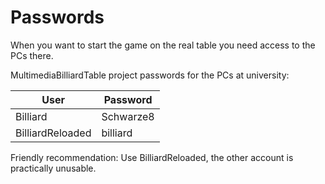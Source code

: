 # Passwords 

When you want to start the game on the real table you need access to the PCs there. 

MultimediaBilliardTable project passwords for the PCs at university:

| User                | Password  |
|---------------------|-----------|
| Billiard            | Schwarze8 |
| BilliardReloaded    | billiard  |

Friendly recommendation: Use BilliardReloaded, the other account is practically unusable.
